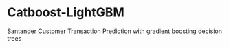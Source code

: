 # Catboost-LightGBM
Santander Customer Transaction Prediction with gradient boosting decision trees
